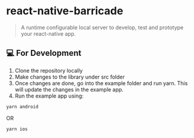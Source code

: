 # react-native-barricade

> A runtime configurable local server to develop, test and prototype your react-native app.

## :computer: For Development

1. Clone the repository locally
2. Make changes to the library under src folder
3. Once changes are done, go into the example folder and run yarn. This will update the changes in the example app.
4. Run the example app using:

```sh
yarn android
```

OR

```sh
yarn ios
```
